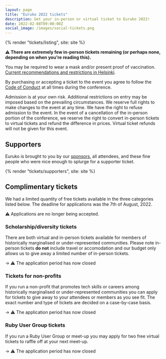 ```yaml
---
layout: page
title: "Euruko 2022 tickets"
description: Get your in-person or virtual ticket to Euruko 2022!
date: 2022-02-08T09:00:00Z
social_image: /images/social-tickets.png
---
```


{% render "tickets/listing", site: site %}

**⚠️ There are extremely few in-person tickets remaining (or perhaps none, depending on when you're reading this).**

You may be required to wear a mask and/or present proof of vaccination. [Current recommendations and restrictions in Helsinki](https://www.hel.fi/helsinki/coronavirus-en/information/recommendations-and-restrictions-effective).

By purchasing or accepting a ticket to the event you agree to follow the [Code of Conduct](/code) at all times during the conference.

Admission is at your own risk. Additional restrictions on entry may be imposed based on the prevailing circumstances. We reserve full rights to make changes to the event at any time. We have the right to refuse admission to the event. In the event of a cancellation of the in-person portion of the conference, we reserve the right to convert in-person tickets to virtual tickets and refund the difference in prices. Virtual ticket refunds will not be given for this event.

## Supporters

Euruko is brought to you by our [sponsors](/#sponsors), all attendees, and these fine people who were nice enough to splurge for a supporter ticket.

{% render "tickets/supporters", site: site %}

## Complimentary tickets

We had a limited quantity of free tickets available in the three categories listed below. The deadline for applications was the 7th of August, 2022.

⚠️ Applications are no longer being accepted.

### Scholarship/diversity tickets

There are both virtual and in-person tickets available for members of historically marginalised or under-represented communities. Please note in-person tickets **do not** include travel or accomodation and our budget only allows us to give away a limited number of in-person tickets.

→ ⚠️ The application period has now closed

### Tickets for non-profits

If you run a non-profit that promotes tech skills or careers among historically marginalised or under-represented communities you can apply for tickets to give away to your attendees or members as you see fit. The exact number and type of tickets are decided on a case-by-case basis.

→ ⚠️ The application period has now closed

### Ruby User Group tickets

If you run a Ruby User Group or meet-up you may apply for two free virtual tickets to raffle off at your next meet-up.

→ ⚠️ The application period has now closed
